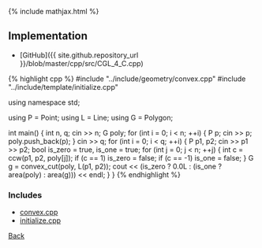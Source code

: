 {% include mathjax.html %}



## Implementation

- [GitHub]({{ site.github.repository_url }}/blob/master/cpp/src/CGL_4_C.cpp)

{% highlight cpp %}
#include "../include/geometry/convex.cpp"
#include "../include/template/initialize.cpp"

using namespace std;

using P = Point<float11>;
using L = Line<float11>;
using G = Polygon<float11>;

int main() {
  int n, q;
  cin >> n;
  G poly;
  for (int i = 0; i < n; ++i) {
    P p;
    cin >> p;
    poly.push_back(p);
  }
  cin >> q;
  for (int i = 0; i < q; ++i) {
    P p1, p2;
    cin >> p1 >> p2;
    bool is_zero = true, is_one = true;
    for (int j = 0; j < n; ++j) {
      int c = ccw(p1, p2, poly[j]);
      if (c == 1) is_zero = false;
      if (c == -1) is_one = false;
    }
    G g = convex_cut(poly, L(p1, p2));
    cout << (is_zero ? 0.0L : (is_one ? area(poly) : area(g))) << endl;
  }
}
{% endhighlight %}

### Includes

- [convex.cpp](../include/geometry/convex)
- [initialize.cpp](../include/template/initialize)

[Back](..)
